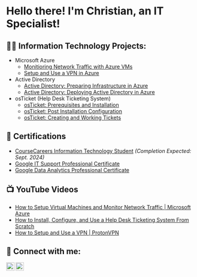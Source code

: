 <h1>Hello there! I'm Christian, an IT Specialist!

<h2>👨‍💻 Information Technology Projects:</h2>

- Microsoft Azure
  -  [Monitioring Network Traffic with Azure VMs](https://github.com/ccollins-21/AzureCompute-Netowrking)
  -  [Setup and Use a VPN in Azure](https://github.com/ccollins-21/How-to-Setup-and-Use-a-VPN-within-Azure)
- Active Directory
  - [Active Directory: Preparing Infrastructure in Azure](https://github.com/ccollins-21/Preparing-Active-Directory-Infrastructure-in-Azure)
  - [Active Directory: Deploying Active Directory in Azure](https://github.com/ccollins-21/Active-Directory-Deploying-Active-Directory)
- osTicket (Help Desk Ticketing System)
  -  [osTicket: Prerequisites and Installation](https://github.com/ccollins-21/osTicket-Prerequisites-and-Installation)
  -  [osTicket: Post Installation Configuration](https://github.com/ccollins-21/osTicket-Post-Installation-Configuration)
  -  [osTicket: Creating and Working Tickets](https://github.com/ccollins-21/osTicket-Creating-and-Working-Tickets)
<h2>📄 Certifications</h2>

- [CourseCareers Information Technology Student](https://coursecareers.com/courses/explore/it) *(Completion Expected: Sept. 2024)*
- [Google IT Support Professional Certificate](https://coursera.org/share/4bf5591134eedc75ec4f1258cb7285ba)
- [Google Data Analytics Professional Certificate](https://coursera.org/share/e8ec96bd0a456e03d061016203e93080)

<h2>📺 YouTube Videos</h2>

- [How to Setup Virtual Machines and Monitor Network Traffic | Microsoft Azure](https://www.youtube.com/watch?v=lrr9-Wq4bP8)
- [How to Install, Configure, and Use a Help Desk Ticketing System From Scratch](https://youtu.be/aYji5ssTIKU)
- [How to Setup and Use a VPN | ProtonVPN](https://youtu.be/_Jwpo0GfadQ)

<h2> 🤳 Connect with me:</h2>

[<img align="left" alt="ChristianCollins | YouTube" width="22px" src="https://cdn.jsdelivr.net/npm/simple-icons@v3/icons/youtube.svg" />][youtube]
[<img align="left" alt="ChristianCollins | LinkedIn" width="22px" src="https://cdn.jsdelivr.net/npm/simple-icons@v3/icons/linkedin.svg" />][linkedin]

[youtube]: https://youtube.com/playlist?list=PLjIqkBYhErF4dTDuW2G5QvWicA69bdZii&si=sgmMRBgBH47VoJP7
[linkedin]: https://www.linkedin.com/in/christian-collins-96363860/
